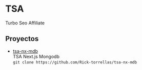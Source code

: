 # TSA

Turbo Seo Affiliate

## Proyectos

* [tsa-nx-mdb](https://github.com/Rick-torrellas/tsa-nx-mdb)</br>
    TSA Next.js Mongodb</br>
        `git clone https://github.com/Rick-torrellas/tsa-nx-mdb`
        
